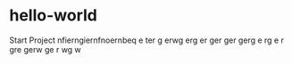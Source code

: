 # hello-world
Start Project
nfierngiernfnoernbeq e
ter 
g erwg 
erg
er
 ger
  ger
  gerg e rg e r 
  gre
   gerw
   ge
   r wg
   w
